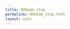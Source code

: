 ```yaml
---
title: NXbeam stop
permalink: NXbeam_stop.html
layout: wiki
---
```


<nxformat file="NXbeam_stop.xml"></nxformat>
